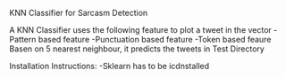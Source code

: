 KNN Classifier for Sarcasm Detection

A KNN Classifier uses the following feature to plot a tweet in the vector
 -Pattern based feature
 -Punctuation based feature
 -Token based feaure
Basen on 5 nearest neighbour, it predicts the tweets in Test Directory

Installation Instructions:
-Sklearn has to be icdnstalled